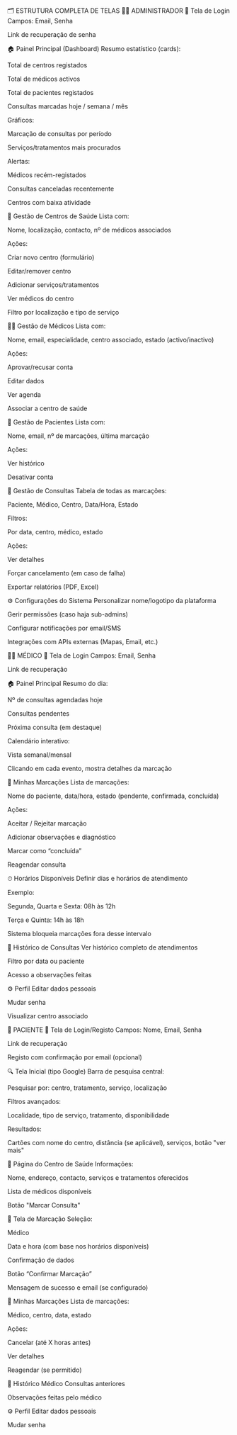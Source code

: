 🗂 ESTRUTURA COMPLETA DE TELAS
👨‍💼 ADMINISTRADOR
🔐 Tela de Login
Campos: Email, Senha

Link de recuperação de senha

🏠 Painel Principal (Dashboard)
Resumo estatístico (cards):

Total de centros registados

Total de médicos activos

Total de pacientes registados

Consultas marcadas hoje / semana / mês

Gráficos:

Marcação de consultas por período

Serviços/tratamentos mais procurados

Alertas:

Médicos recém-registados

Consultas canceladas recentemente

Centros com baixa atividade

🏥 Gestão de Centros de Saúde
Lista com:

Nome, localização, contacto, nº de médicos associados

Ações:

Criar novo centro (formulário)

Editar/remover centro

Adicionar serviços/tratamentos

Ver médicos do centro

Filtro por localização e tipo de serviço

👨‍⚕️ Gestão de Médicos
Lista com:

Nome, email, especialidade, centro associado, estado (activo/inactivo)

Ações:

Aprovar/recusar conta

Editar dados

Ver agenda

Associar a centro de saúde

👤 Gestão de Pacientes
Lista com:

Nome, email, nº de marcações, última marcação

Ações:

Ver histórico

Desativar conta

📅 Gestão de Consultas
Tabela de todas as marcações:

Paciente, Médico, Centro, Data/Hora, Estado

Filtros:

Por data, centro, médico, estado

Ações:

Ver detalhes

Forçar cancelamento (em caso de falha)

Exportar relatórios (PDF, Excel)

⚙️ Configurações do Sistema
Personalizar nome/logotipo da plataforma

Gerir permissões (caso haja sub-admins)

Configurar notificações por email/SMS

Integrações com APIs externas (Mapas, Email, etc.)

🧑‍⚕️ MÉDICO
🔐 Tela de Login
Campos: Email, Senha

Link de recuperação

🏠 Painel Principal
Resumo do dia:

Nº de consultas agendadas hoje

Consultas pendentes

Próxima consulta (em destaque)

Calendário interativo:

Vista semanal/mensal

Clicando em cada evento, mostra detalhes da marcação

📅 Minhas Marcações
Lista de marcações:

Nome do paciente, data/hora, estado (pendente, confirmada, concluída)

Ações:

Aceitar / Rejeitar marcação

Adicionar observações e diagnóstico

Marcar como “concluída”

Reagendar consulta

⏱ Horários Disponíveis
Definir dias e horários de atendimento

Exemplo:

Segunda, Quarta e Sexta: 08h às 12h

Terça e Quinta: 14h às 18h

Sistema bloqueia marcações fora desse intervalo

📁 Histórico de Consultas
Ver histórico completo de atendimentos

Filtro por data ou paciente

Acesso a observações feitas

⚙️ Perfil
Editar dados pessoais

Mudar senha

Visualizar centro associado

🧑 PACIENTE
🔐 Tela de Login/Registo
Campos: Nome, Email, Senha

Link de recuperação

Registo com confirmação por email (opcional)

🔍 Tela Inicial (tipo Google)
Barra de pesquisa central:

Pesquisar por: centro, tratamento, serviço, localização

Filtros avançados:

Localidade, tipo de serviço, tratamento, disponibilidade

Resultados:

Cartões com nome do centro, distância (se aplicável), serviços, botão "ver mais"

🏥 Página do Centro de Saúde
Informações:

Nome, endereço, contacto, serviços e tratamentos oferecidos

Lista de médicos disponíveis

Botão "Marcar Consulta"

📆 Tela de Marcação
Seleção:

Médico

Data e hora (com base nos horários disponíveis)

Confirmação de dados

Botão “Confirmar Marcação”

Mensagem de sucesso e email (se configurado)

📄 Minhas Marcações
Lista de marcações:

Médico, centro, data, estado

Ações:

Cancelar (até X horas antes)

Ver detalhes

Reagendar (se permitido)

🧾 Histórico Médico
Consultas anteriores

Observações feitas pelo médico

⚙️ Perfil
Editar dados pessoais

Mudar senha